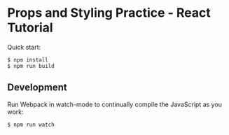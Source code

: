 # Props and Styling Practice  - React Tutorial

Quick start:

```
$ npm install
$ npm run build
````

## Development

Run Webpack in watch-mode to continually compile the JavaScript as you work:

```
$ npm run watch
```
